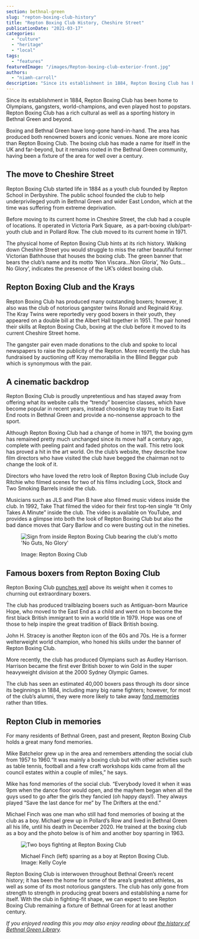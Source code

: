 ```yaml
---
section: bethnal-green
slug: "repton-boxing-club-history"
title: "Repton Boxing Club History, Cheshire Street"
publicationDate: "2021-03-17"
categories: 
  - "culture"
  - "heritage"
  - "local"
tags: 
  - "features"
featuredImage: "/images/Repton-boxing-club-exterior-front.jpg"
authors: 
  - "niamh-carroll"
description: "Since its establishment in 1884, Repton Boxing Club has been home to Olympians, gangsters, world-champions, and even played host to popstars. Repton Boxing Club has a rich cultural as well as a sporting history in Bethnal Green and beyond."
---
```


Since its establishment in 1884, Repton Boxing Club has been home to Olympians, gangsters, world-champions, and even played host to popstars. Repton Boxing Club has a rich cultural as well as a sporting history in Bethnal Green and beyond.

Boxing and Bethnal Green have long-gone hand-in-hand. The area has produced both renowned boxers and iconic venues. None are more iconic than Repton Boxing Club. The boxing club has made a name for itself in the UK and far-beyond, but it remains rooted in the Bethnal Green community, having been a fixture of the area for well over a century.

## **The move to Cheshire Street**

Repton Boxing Club started life in 1884 as a youth club founded by Repton School in Derbyshire. The public school founded the club to help underprivileged youth in Bethnal Green and wider East London, which at the time was suffering from extreme deprivation.

Before moving to its current home in Cheshire Street, the club had a couple of locations. It operated in Victoria Park Square,  as a part-boxing club/part-youth club and in Pollard Row. The club moved to its current home in 1971.

The physical home of Repton Boxing Club hints at its rich history. Walking down Cheshire Street you would struggle to miss the rather beautiful former Victorian Bathhouse that houses the boxing club. The green banner that bears the club’s name and its motto ‘Non Viscara…Non Gloria’, ‘No Guts… No Glory’, indicates the presence of the UK’s oldest boxing club.

## **Repton Boxing Club and the Krays**

Repton Boxing Club has produced many outstanding boxers; however, it also was the club of notorious gangster twins Ronald and Reginald Kray. The Kray Twins were reportedly very good boxers in their youth, they appeared on a double bill at the Albert Hall together in 1951. The pair honed their skills at Repton Boxing Club, boxing at the club before it moved to its current Cheshire Street home. 

The gangster pair even made donations to the club and spoke to local newspapers to raise the publicity of the Repton. More recently the club has fundraised by auctioning off Kray memorabilia in the Blind Beggar pub which is synonymous with the pair. 

## **A cinematic backdrop**

Repton Boxing Club is proudly unpretentious and has stayed away from offering what its website calls the “trendy” boxercise classes, which have become popular in recent years, instead choosing to stay true to its East End roots in Bethnal Green and provide a no-nonsense approach to the sport.

Although Repton Boxing Club had a change of home in 1971, the boxing gym has remained pretty much unchanged since its move half a century ago, complete with peeling paint and faded photos on the wall. This retro look has proved a hit in the art world. On the club’s website, they describe how film directors who have visited the club have begged the chairman not to change the look of it.

Directors who have loved the retro look of Repton Boxing Club include Guy Ritchie who filmed scenes for two of his films including Lock, Stock and Two Smoking Barrels inside the club.

Musicians such as JLS and Plan B have also filmed music videos inside the club. In 1992, Take That filmed the video for their first top-ten single “It Only Takes A Minute” inside the club. The video is available on YouTube, and provides a glimpse into both the look of Repton Boxing Club but also the bad dance moves that Gary Barlow and co were busting out in the nineties.

<figure>

![Sign from inside Repton Boxing Club bearing the club's motto 'No Guts, No Glory'](/images/repton-1.jpg)

<figcaption>

Image: Repton Boxing Club

</figcaption>

</figure>

## **Famous boxers from Repton Boxing Club**

Repton Boxing Club [punches well](https://www.reptonboxingclub.com/blogs/roll-of-honour) above its weight when it comes to churning out extraordinary boxers.

The club has produced trailblazing boxers such as Antiguan-born Maurice Hope, who moved to the East End as a child and went on to become the first black British immigrant to win a world title in 1979. Hope was one of those to help inspire the great tradition of Black British boxing.

John H. Stracey is another Repton icon of the 60s and 70s. He is a former welterweight world champion, who honed his skills under the banner of Repton Boxing Club.

More recently, the club has produced Olympians such as Audley Harrison. Harrison became the first ever British boxer to win Gold in the super heavyweight division at the 2000 Sydney Olympic Games.

The club has seen an estimated 40,000 boxers pass through its door since its beginnings in 1884, including many big name fighters; however, for most of the club’s alumni, they were more likely to take away [fond memories](https://www.theguardian.com/society/2001/nov/07/boxing.sport1) rather than titles.

## **Repton Club in memories**

For many residents of Bethnal Green, past and present, Repton Boxing Club holds a great many fond memories. 

Mike Batchelor grew up in the area and remembers attending the social club from 1957 to 1960.“It was mainly a boxing club but with other activities such as table tennis, football and a few craft workshops kids came from all the council estates within a couple of miles,” he says.

Mike has fond memories of the social club. “Everybody loved it when it was 9pm when the dance floor would open, and the mayhem began when all the guys used to go after the girls they fancied (oh happy days!). They always played “Save the last dance for me” by The Drifters at the end.”

Michael Finch was one man who still had fond memories of boxing at the club as a boy. Michael grew up in Pollard’s Row and lived in Bethnal Green all his life, until his death in December 2020. He trained at the boxing club as a boy and the photo below is of him and another boy sparring in 1963. 

<figure>

![Two boys fighting at Repton Boxing Club](/images/repton-memories-2.jpg)

<figcaption>

Michael Finch (left) sparring as a boy at Repton Boxing Club. Image: Kelly Coyle

</figcaption>

</figure>

Repton Boxing Club is interwoven throughout Bethnal Green’s recent history; it has been the home for some of the area’s greatest athletes, as well as some of its most notorious gangsters. The club has only gone from strength to strength in producing great boxers and establishing a name for itself. With the club in fighting-fit shape, we can expect to see Repton Boxing Club remaining a fixture of Bethnal Green for at least another century. 

_If you enjoyed reading this you may also enjoy reading about [the history of Bethnal Green Library](https://bethnalgreenlondon.co.uk/public-library-history/)._
